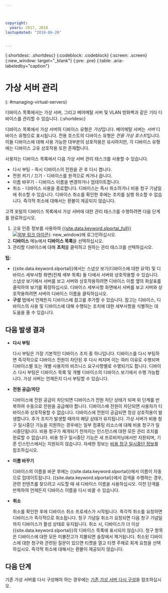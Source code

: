 ```yaml
---



copyright:
  years: 2017, 2018
lastupdated: "2018-06-28"


---
```


{:shortdesc: .shortdesc}
{:codeblock: .codeblock}
{:screen: .screen}
{:new_window: target="_blank"}
{:pre: .pre}
{:table: .aria-labeledby="caption"}


# 가상 서버 관리
{: #managing-virtual-servers}

디바이스 목록에서는 가상 서버, 그리고 베어메탈 서버 및 VLAN 방화벽과 같은 기타 디바이스를 관리할 수 있습니다.
{:shortdesc}

디바이스 목록에서 가상 서버의 디바이스 유형은 *가상*입니다. 베어메탈 서버는 *서버* 디바이스 유형으로 표시됩니다. 전용 호스트의 디바이스 유형은 *전용 가상 호스트*입니다. 이들 디바이스에 대해 사용 가능한 대부분의 상호작용은 유사하지만, 각 디바이스 유형에는 디바이스 고유 상호작용 또한 존재합니다.

사용자는 디바이스 목록에서 다음 가상 서버 관리 태스크를 사용할 수 있습니다.
* 다시 부팅 -  즉시 디바이스의 전원을 끈 후 다시 켭니다.
* 전원 켜기 / 끄기 - 디바이스를 원격으로 켜거나 끕니다.
* 이름 바꾸기 - 디바이스 이름을 변경하거나 업데이트합니다.
* 취소 - 디바이스 사용을 종료합니다. 디바이스는 즉시 취소하거나 비용 청구 기념일에 취소할 수 있습니다. 디바이스 취소를 확인한 후에는 조치를 실행 취소할 수 없습니다. 즉각적 취소에 대해서는 환불이 제공되지 않습니다.

고객 포털의 디바이스 목록에서 가상 서버에 대한 관리 태스크를 수행하려면 다음 단계를 완료하십시오.  
1. 고유 인증 정보를 사용하여 [{{site.data.keyword.slportal_full}} ![외부 링크 아이콘](../icons/launch-glyph.svg "외부 링크 아이콘")](https://control.softlayer.com/){: new_window}에 로그인하십시오. 
2. **디바이스** 메뉴에서 **디바이스 목록**을 선택하십시오.
3. 관리할 디바이스에 대해 **조치**를 클릭하고 원하는 관리 태스크를 선택하십시오.

**팁:** 
* {{site.data.keyword.slportal}}에서는 스냅샷 보기(디바이스에 대한 요약) 및 디바이스 세부사항 화면(전체 세부 목록) 둘 다에서 서버와 상호작용할 수 있습니다. 스냅샷 보기에서 서버를 보고 서버와 상호작용하려면 디바이스 이름 옆의 화살표를 클릭하여 보기를 확장하십시오. 디바이스 세부사항 화면에서 서버를 보고 서버와 상호작용하려면 서버의 디바이스 이름을 클릭하십시오.
* **구성** 탭에서 언제든지 디바이스에 참고를 추가할 수 있습니다. 참고는 디바이스, 디바이스의 사용 및 디바이스에 대해 수행되는 조치에 대한 세부사항을 식별하는 데 도움을 줄 수 있습니다.

## 다음 발생 결과
* **다시 부팅**

    다시 부팅은 가장 기본적인 디바이스 조치 중 하나입니다. 디바이스를 다시 부팅하면 즉각적으로 디바이스 전원이 차단된 후 다시 켜지며 이는 여러 이유로 수행되며 디바이스별 또는 개별 사용자의 비즈니스 요구사항별로 수행되기도 합니다. 디바이스 다시 부팅은 디바이스 목록 및 개별 디바이스의 디바이스 보기에서 수행 가능합니다. 가상 서버는 언제든지 다시 부팅할 수 있습니다.  

* **전원 공급/차단**

    디바이스에 전원 공급이 차단되면 디바이스가 전원 차단 상태가 되며 위 단계를 반복하여 수동으로 전원을 공급해야 합니다. 디바이스에 전원이 차단되면 사용자가 디바이스와 상호작용할 수 없습니다. 디바이스에 전원이 공급되면 정상 상호작용이 발생합니다. 추가 조치가 발생할 때까지 해당 상태가 유지됩니다. 가상 서버가 비용 청구 일시중단 기능을 지원하는 경우에는 일부 컴퓨팅 리소스에 대해 비용 청구가 일시중단됩니다. 비용 청구가 재개되기 전까지는 인스턴스에 대한 모든 관리 조치를 완료할 수 없습니다. 비용 청구 일시중단 기능은 새 프로비저닝에서만 지원되며, 기존 인스턴스에서는 지원되지 않습니다. 자세한 정보는 [비용 청구 일시중단 정보](vsi_about_suspend.html)를 참조하십시오.

* **이름 바꾸기**

  디바이스의 이름을 바꾼 후에는 {{site.data.keyword.slportal}}에서 이름이 자동으로 업데이트됩니다. {{site.data.keyword.slportal}}에서 검색을 수행하는 경우, 관련 컨텐츠를 찾으려고 시도할 때 새 디바이스 이름을 사용하십시오. 이전 단계를 반복하여 언제든지 디바이스 이름을 다시 바꿀 수 있습니다.

* **취소**

  취소를 확인한 후에 디바이스 취소 프로세스가 시작됩니다. 즉각적 취소를 요청하면 디바이스가 즉각적으로 취소됩니다. 청구 기념일 취소가 요청되면 다음 청구 기념일까지 디바이스가 활성 상태로 유지됩니다. 취소 시, 디바이스가 더 이상 {{site.data.keyword.slportal}}의 디바이스 목록에 표시되지 않습니다. 청구 항목은 디바이스에 대한 모든 미불잔고가 지불되면 송장에서 제거됩니다. 취소된 디바이스에 대한 청구와 관련된 질문이 있으면 티켓을 열고 티켓 주제로 회계 요청을 선택하십시오. 즉각적 취소에 대해서는 환불이 제공되지 않습니다.
  
## 다음 단계
기존 가상 서버를 다시 구성해야 하는 경우에는 [기존 가상 서버 다시 구성](../vsi/vsi_reconfigure.html)을 참조하십시오.

